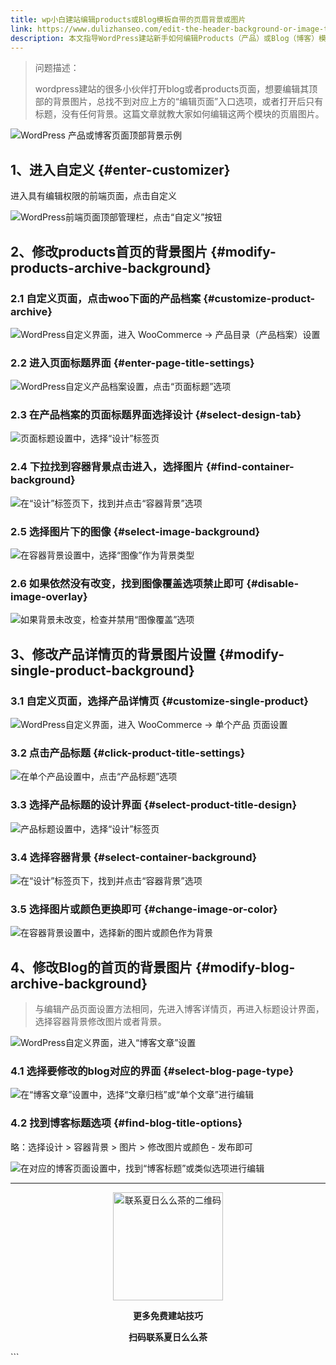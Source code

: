 ```yaml
---
title: wp小白建站编辑products或Blog模板自带的页眉背景或图片
link: https://www.dulizhanseo.com/edit-the-header-background-or-image-that-comes-with-the-products-or-blog
description: 本文指导WordPress建站新手如何编辑Products（产品）或Blog（博客）模板自带的页眉背景图片。解决了无法直接通过“编辑页面”修改这些特殊页面顶部背景的问题，提供了通过WordPress自定义（Customizer）功能进行修改的详细步骤。
---
```


> 问题描述：
>
> wordpress建站的很多小伙伴打开blog或者products页面，想要编辑其顶部的背景图片，总找不到对应上方的“编辑页面”入口选项，或者打开后只有标题，没有任何背景。这篇文章就教大家如何编辑这两个模块的页眉图片。

![WordPress 产品或博客页面顶部背景示例](https://cos.files.maozhishi.com/xp/xz1666683791659.png)

## 1、进入自定义 {#enter-customizer}

进入具有编辑权限的前端页面，点击自定义

![WordPress前端页面顶部管理栏，点击“自定义”按钮](https://cos.files.maozhishi.com/xp/xz1666683791661.png)

## 2、修改products首页的背景图片 {#modify-products-archive-background}

### 2.1 自定义页面，点击woo下面的产品档案 {#customize-product-archive}

![WordPress自定义界面，进入 WooCommerce -> 产品目录（产品档案）设置](https://cos.files.maozhishi.com/xp/xz1666683791662.png)

### 2.2 进入页面标题界面 {#enter-page-title-settings}

![WordPress自定义产品档案设置，点击“页面标题”选项](https://cos.files.maozhishi.com/xp/xz1666683791663.png)

### 2.3 在产品档案的页面标题界面选择设计 {#select-design-tab}

![页面标题设置中，选择“设计”标签页](https://cos.files.maozhishi.com/xp/xz1666683791802.png)

### 2.4 下拉找到容器背景点击进入，选择图片 {#find-container-background}

![在“设计”标签页下，找到并点击“容器背景”选项](https://cos.files.maozhishi.com/xp/xz1666683791803.png)

### 2.5 选择图片下的图像 {#select-image-background}

![在容器背景设置中，选择“图像”作为背景类型](https://cos.files.maozhishi.com/xp/xz1666683791804.png)

### 2.6 如果依然没有改变，找到图像覆盖选项禁止即可 {#disable-image-overlay}

![如果背景未改变，检查并禁用“图像覆盖”选项](https://cos.files.maozhishi.com/xp/xz1666683791805.png)

## 3、修改产品详情页的背景图片设置 {#modify-single-product-background}

### 3.1 自定义页面，选择产品详情页 {#customize-single-product}

![WordPress自定义界面，进入 WooCommerce -> 单个产品 页面设置](https://cos.files.maozhishi.com/xp/xz1666683791806.png)

### 3.2 点击产品标题 {#click-product-title-settings}

![在单个产品设置中，点击“产品标题”选项](https://cos.files.maozhishi.com/xp/xz1666683791807.png)

### 3.3 选择产品标题的设计界面 {#select-product-title-design}

![产品标题设置中，选择“设计”标签页](https://cos.files.maozhishi.com/xp/xz1666683791808.png)

### 3.4 选择容器背景 {#select-container-background}

![在“设计”标签页下，找到并点击“容器背景”选项](https://cos.files.maozhishi.com/xp/xz1666683791809.png)

### 3.5 选择图片或颜色更换即可 {#change-image-or-color}

![在容器背景设置中，选择新的图片或颜色作为背景](https://cos.files.maozhishi.com/xp/xz1666683791810.png)

## 4、修改Blog的首页的背景图片 {#modify-blog-archive-background}

> 与编辑产品页面设置方法相同，先进入博客详情页，再进入标题设计界面，选择容器背景修改图片或者背景。

![WordPress自定义界面，进入“博客文章”设置](https://cos.files.maozhishi.com/xp/xz1666683791811.png)

### 4.1 选择要修改的blog对应的界面 {#select-blog-page-type}

![在“博客文章”设置中，选择“文章归档”或“单个文章”进行编辑](https://cos.files.maozhishi.com/xp/xz1666683791814.png)

### 4.2 找到博客标题选项 {#find-blog-title-options}

略：选择设计 > 容器背景 > 图片 > 修改图片或颜色 - 发布即可

![在对应的博客页面设置中，找到“博客标题”或类似选项进行编辑](https://cos.files.maozhishi.com/xp/xz1666683791816.png)

---

<p style="text-align: center;"><img src="https://cos.files.maozhishi.com/xp/xz1666683791822.png" width="176" alt="联系夏日么么茶的二维码" height="173" /></p>
<p style="text-align: center;"><strong>更多免费建站技巧</strong></p>
<p style="text-align: center;"><strong>扫码联系夏日么么茶</strong></p>
```
